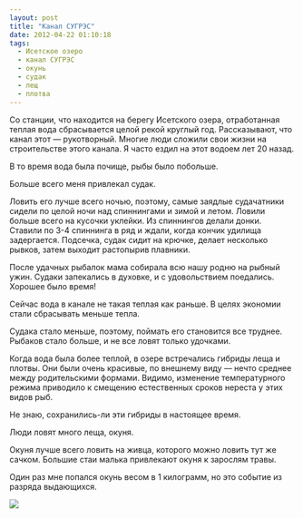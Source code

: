 ```yaml
---
layout: post
title: "Канал СУГРЭС"
date: 2012-04-22 01:10:18
tags:
  - Исетское озеро
  - канал СУГРЭС
  - окунь
  - судак
  - лещ
  - плотва
---
```

Со станции, что находится на берегу Исетского озера, отработанная теплая
вода сбрасывается целой рекой круглый год. Рассказывают, что канал этот
— рукотворный. Многие люди сложили свои жизни на строительстве этого
канала. Я часто ездил на этот водоем лет 20 назад.

В то время вода была почище, рыбы было побольше.

Больше всего меня привлекал судак.

Ловить его лучше всего ночью, поэтому, самые заядлые судачатники сидели
по целой ночи над спиннингами и зимой и летом. Ловили больше всего на
кусочки уклейки. Из спиннингов делали донки. Ставили по 3-4 спиннинга в
ряд и ждали, когда кончик удилища задергается. Подсечка, судак сидит на
крючке, делает несколько рывков, затем выходит растопырив плавники.

После удачных рыбалок мама собирала всю нашу родню на рыбный ужин.
Судаки запекались в духовке, и с удовольствием поедались. Хорошее было
время!

Сейчас вода в канале не такая теплая как раньше. В целях экономии стали
сбрасывать меньше тепла.

Судака стало меньше, поэтому, поймать его становится все труднее.
Рыбаков стало больше, и не все ловят только удочками.

Когда вода была более теплой, в озере встречались гибриды леща и плотвы.
Они были очень красивые, по внешнему виду — нечто среднее между
родительскими формами. Видимо, изменение температурного режима приводило
к смещению естественных сроков нереста у этих видов рыб.

Не знаю, сохранились-ли эти гибриды в настоящее время.

Люди ловят много леща, окуня.

Окуня лучше всего ловить на живца, которого можно ловить тут же сачком.
Большие стаи малька привлекают окуня к зарослям травы.

Один раз мне попался окунь весом в 1 килограмм, но это событие из
разряда выдающихся.

![](http://fishingguru.ru/uploads/images/00/00/01/2012/04/21/078f06.jpg)

